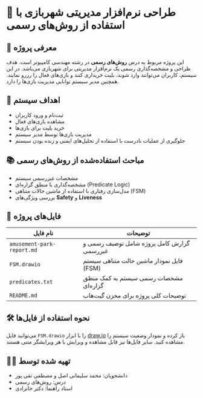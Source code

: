 # 🎡 طراحی نرم‌افزار مدیریتی شهربازی با استفاده از روش‌های رسمی

## 🧾 معرفی پروژه
این پروژه مربوط به درس **روش‌های رسمی** در رشته مهندسی کامپیوتر است. هدف طراحی و مشخصه‌گذاری رسمی یک نرم‌افزار مدیریتی برای شهربازی می‌باشد. در این سیستم، کاربران می‌توانند وارد شوند، بلیت خریداری کنند و بازی‌های فعال را رزرو نمایند. همچنین مدیر سیستم توانایی مدیریت بازی‌ها را دارد.

## 🎯 اهداف سیستم
- ثبت‌نام و ورود کاربران
- مشاهده بازی‌های فعال
- خرید بلیت برای بازی‌ها
- مدیریت بازی‌ها توسط مدیر سیستم
- جلوگیری از عملیات نادرست با استفاده از تحلیل‌های ایمنی و زنده بودن سیستم

## 📚 مباحث استفاده‌شده از روش‌های رسمی
- مشخصات غیررسمی سیستم
- مشخصه‌گذاری با منطق گزاره‌ای (Predicate Logic)
- مدل‌سازی رفتاری با استفاده از ماشین حالات متناهی (FSM)
- بررسی ویژگی‌های **Safety** و **Liveness**

## 📁 فایل‌های پروژه

| نام فایل | توضیحات |
|----------|---------|
| `amusement-park-report.md` | گزارش کامل پروژه شامل توصیف رسمی و غیررسمی |
| `FSM.drawio` | فایل نمودار ماشین حالت متناهی سیستم (FSM) |
| `predicates.txt` | مشخصات رسمی سیستم به کمک منطق گزاره‌ای |
| `README.md` | توضیحات کلی پروژه برای مخزن گیت‌هاب |

## 🛠 نحوه استفاده از فایل‌ها
می‌توانید فایل `FSM.drawio` را با ابزار [draw.io](https://app.diagrams.net) باز کرده و نمودار وضعیت سیستم را مشاهده کنید. سایر فایل‌ها نیز قابل مشاهده و ویرایش با هر ویرایشگر متنی هستند.

## 👨‍🏫 تهیه شده توسط
- دانشجویان: محمد سلیمانی اصل و مصطفی تقی پور
- درس: روش‌های رسمی  
- استاد راهنما: دکتر خانزادی

